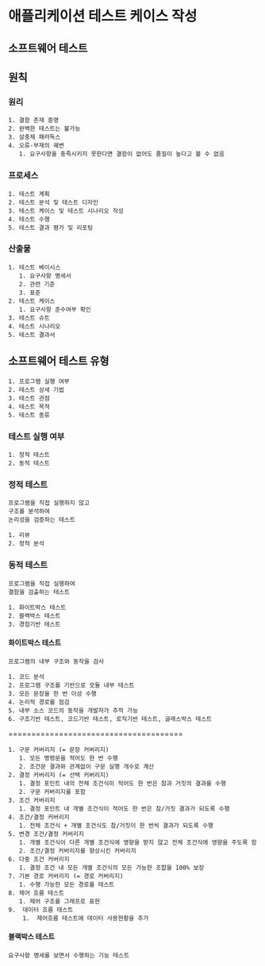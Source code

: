 # 애플리케이션 테스트 케이스 작성

## 소프트웨어 테스트

## 원칙

### 원리

    1. 결함 존재 증명
    2. 완벽한 테스트는 불가능
    3. 살충제 패러독스
    4. 오류-부재의 궤변
       1. 요구사항을 충족시키지 못한다면 결함이 없어도 품질이 높다고 볼 수 없음

### 프로세스

    1. 테스트 계획
    2. 테스트 분석 및 테스트 디자인
    3. 테스트 케이스 및 테스트 시나리오 작성
    4. 테스트 수행
    5. 테스트 결과 평가 및 리포팅

### 산출물

    1. 테스트 베이시스
       1. 요구사항 명세서
       2. 관련 기준
       3. 표준
    2. 테스트 케이스
       1. 요구사항 준수여부 확인
    3. 테스트 슈트
    4. 테스트 시나리오
    5. 테스트 결과서

## 소프트웨어 테스트 유형

    1. 프로그램 실행 여부
    2. 테스트 상세 기법
    3. 테스트 관점
    4. 테스트 목적
    5. 테스트 종류

### 테스트 실행 여부

    1. 정적 테스트
    2. 동적 테스트

### 정적 테스트

    프로그램을 직접 실행하지 않고
    구조를 분석하여
    논리성을 검증하는 테스트

    1. 리뷰
    2. 정적 분석

### 동적 테스트

    프로그램을 직접 실행하여
    결함을 검출하는 테스트

    1. 화이트박스 테스트
    2. 블랙박스 테스트
    3. 경험기반 테스트

#### 화이트박스 테스트

    프로그램의 내부 구조와 동작을 검사

    1. 코드 분석
    2. 프로그램 구조를 기반으로 모듈 내부 테스트
    3. 모든 문장을 한 번 이상 수행
    4. 논리적 경로를 점검
    5. 내부 소스 코드의 동작을 개발자가 추적 가능
    6. 구조기반 테스트, 코드기반 테스트, 로직기반 테스트, 글래스박스 테스트

======================================

    1. 구문 커버리지 (= 문장 커버리지)
       1. 모든 명령문을 적어도 한 번 수행
       2. 조건문 결과와 관계없이 구문 실행 개수로 계산
    2. 결정 커버리지 (= 선택 커버리지)
       1. 결정 포인트 내의 전체 조건식이 적어도 한 번은 참과 거짓의 결과를 수행
       2. 구문 커버리지를 포함
    3. 조건 커버리지
       1. 결정 포인트 내 개별 조건식이 적어도 한 번은 참/거짓 결과가 되도록 수행
    4. 조건/결정 커버리지
       1. 전체 조건식 + 개별 조건식도 참/거짓이 한 번씩 결과가 되도록 수행
    5. 변경 조건/결정 커버리지
       1. 개별 조건식이 다른 개별 조건식에 영향을 받지 않고 전체 조건식에 영향을 주도록 함
       2. 조건/결정 커버리지를 향상시킨 커버리지
    6. 다중 조건 커버리지
       1. 결정 조건 내 모든 개별 조건식의 모든 가능한 조합을 100% 보장
    7. 기본 경로 커버리지 (= 경로 커버리지)
       1. 수행 가능한 모든 경로를 테스트
    8. 제어 흐름 테스트
       1. 제어 구조를 그래프로 표현
    9.  데이터 흐름 테스트
        1.  제어흐름 테스트에 데이터 사용현황을 추가

#### 블랙박스 테스트

    요구사항 명세를 보면서 수행하는 기능 테스트